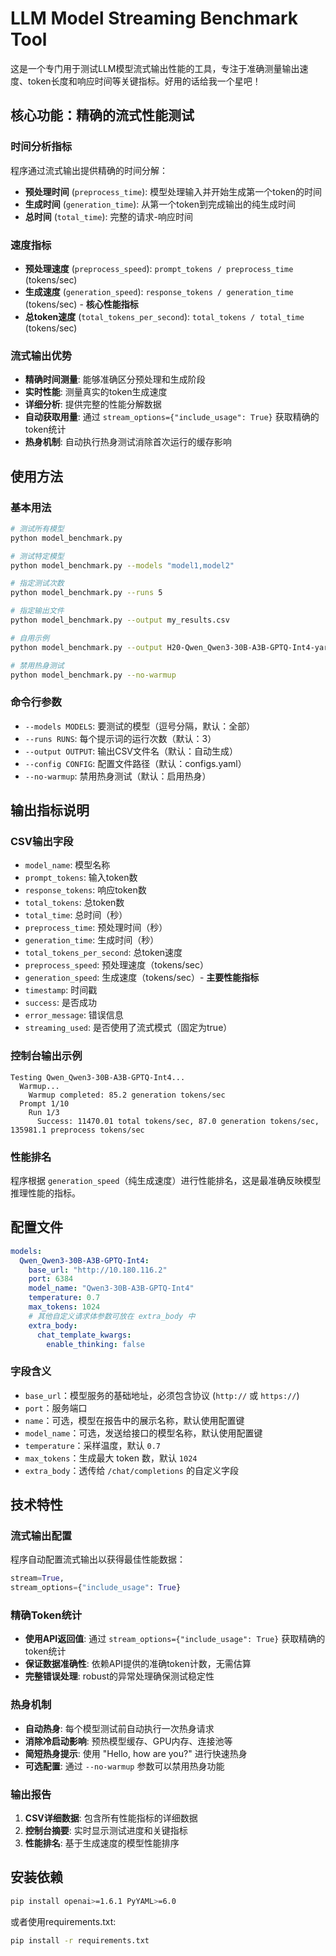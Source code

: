 # LLM Model Streaming Benchmark Tool

这是一个专门用于测试LLM模型流式输出性能的工具，专注于准确测量输出速度、token长度和响应时间等关键指标。好用的话给我一个星吧！

## 核心功能：精确的流式性能测试

### 时间分析指标

程序通过流式输出提供精确的时间分解：

- **预处理时间** (`preprocess_time`): 模型处理输入并开始生成第一个token的时间
- **生成时间** (`generation_time`): 从第一个token到完成输出的纯生成时间  
- **总时间** (`total_time`): 完整的请求-响应时间

### 速度指标

- **预处理速度** (`preprocess_speed`): `prompt_tokens / preprocess_time` (tokens/sec)
- **生成速度** (`generation_speed`): `response_tokens / generation_time` (tokens/sec) - **核心性能指标**
- **总token速度** (`total_tokens_per_second`): `total_tokens / total_time` (tokens/sec)

### 流式输出优势

- **精确时间测量**: 能够准确区分预处理和生成阶段
- **实时性能**: 测量真实的token生成速度
- **详细分析**: 提供完整的性能分解数据
- **自动获取用量**: 通过 `stream_options={"include_usage": True}` 获取精确的token统计
- **热身机制**: 自动执行热身测试消除首次运行的缓存影响

## 使用方法

### 基本用法

```bash
# 测试所有模型
python model_benchmark.py

# 测试特定模型
python model_benchmark.py --models "model1,model2"

# 指定测试次数
python model_benchmark.py --runs 5

# 指定输出文件
python model_benchmark.py --output my_results.csv

# 自用示例
python model_benchmark.py --output H20-Qwen_Qwen3-30B-A3B-GPTQ-Int4-yarn.csv --runs 1

# 禁用热身测试
python model_benchmark.py --no-warmup
```

### 命令行参数

- `--models MODELS`: 要测试的模型（逗号分隔，默认：全部）
- `--runs RUNS`: 每个提示词的运行次数（默认：3）
- `--output OUTPUT`: 输出CSV文件名（默认：自动生成）
- `--config CONFIG`: 配置文件路径（默认：configs.yaml）
- `--no-warmup`: 禁用热身测试（默认：启用热身）

## 输出指标说明

### CSV输出字段

- `model_name`: 模型名称
- `prompt_tokens`: 输入token数
- `response_tokens`: 响应token数  
- `total_tokens`: 总token数
- `total_time`: 总时间（秒）
- `preprocess_time`: 预处理时间（秒）
- `generation_time`: 生成时间（秒）
- `total_tokens_per_second`: 总token速度
- `preprocess_speed`: 预处理速度（tokens/sec）
- `generation_speed`: 生成速度（tokens/sec）- **主要性能指标**
- `timestamp`: 时间戳
- `success`: 是否成功
- `error_message`: 错误信息
- `streaming_used`: 是否使用了流式模式（固定为true）

### 控制台输出示例

```
Testing Qwen_Qwen3-30B-A3B-GPTQ-Int4...
  Warmup...
    Warmup completed: 85.2 generation tokens/sec
  Prompt 1/10
    Run 1/3
      Success: 11470.01 total tokens/sec, 87.0 generation tokens/sec, 135981.1 preprocess tokens/sec
```

### 性能排名

程序根据 `generation_speed`（纯生成速度）进行性能排名，这是最准确反映模型推理性能的指标。

## 配置文件

```yaml
models:
  Qwen_Qwen3-30B-A3B-GPTQ-Int4:
    base_url: "http://10.180.116.2"
    port: 6384
    model_name: "Qwen3-30B-A3B-GPTQ-Int4"
    temperature: 0.7
    max_tokens: 1024
    # 其他自定义请求体参数可放在 extra_body 中
    extra_body:
      chat_template_kwargs:
        enable_thinking: false
```

### 字段含义

* `base_url`：模型服务的基础地址，必须包含协议 (`http://` 或 `https://`)
* `port`：服务端口
* `name`：可选，模型在报告中的展示名称，默认使用配置键
* `model_name`：可选，发送给接口的模型名称，默认使用配置键
* `temperature`：采样温度，默认 `0.7`
* `max_tokens`：生成最大 token 数，默认 `1024`
* `extra_body`：透传给 `/chat/completions` 的自定义字段

## 技术特性

### 流式输出配置

程序自动配置流式输出以获得最佳性能数据：

```python
stream=True,
stream_options={"include_usage": True}
```

### 精确Token统计

- **使用API返回值**: 通过 `stream_options={"include_usage": True}` 获取精确的token统计
- **保证数据准确性**: 依赖API提供的准确token计数，无需估算
- **完整错误处理**: robust的异常处理确保测试稳定性

### 热身机制

- **自动热身**: 每个模型测试前自动执行一次热身请求
- **消除冷启动影响**: 预热模型缓存、GPU内存、连接池等
- **简短热身提示**: 使用 "Hello, how are you?" 进行快速热身
- **可选配置**: 通过 `--no-warmup` 参数可以禁用热身功能

### 输出报告

1. **CSV详细数据**: 包含所有性能指标的详细数据
2. **控制台摘要**: 实时显示测试进度和关键指标
3. **性能排名**: 基于生成速度的模型性能排序

## 安装依赖

```bash
pip install openai>=1.6.1 PyYAML>=6.0
```

或者使用requirements.txt:

```bash
pip install -r requirements.txt
```